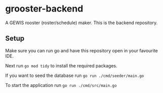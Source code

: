 # grooster-backend
A GEWIS rooster (roster/schedule) maker. This is the backend repository.

## Setup
Make sure you can run go and have this repository open in your favourite IDE.

Next run ```go mod tidy``` to install the required packages.

If you want to seed the database run ```go run ./cmd/seeder/main.go```

To start the application run ```go run ./cmd/src/main.go```


